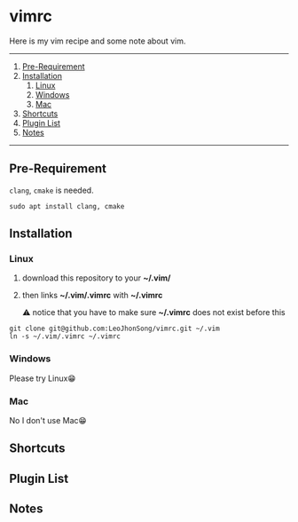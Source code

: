 # vimrc
Here is my vim recipe and some note about vim.

---

1. [Pre-Requirement](#pre-requirement)
2. [Installation](#installation)
   1. [Linux](#linux)
   2. [Windows](#windows)
   3. [Mac](#mac)
3. [Shortcuts](#shortcuts)
4. [Plugin List](#plugin-list)
5. [Notes](#notes)

---

## Pre-Requirement

`clang`, `cmake` is needed.

```shell
sudo apt install clang, cmake
```

## Installation

### Linux

1. download this repository to your **~/.vim/**

2. then links **~/.vim/.vimrc** with **~/.vimrc** 

   ⚠️ notice that you have to make sure **~/.vimrc** does not exist before this

```shell
git clone git@github.com:LeoJhonSong/vimrc.git ~/.vim
ln -s ~/.vim/.vimrc ~/.vimrc
```

### Windows

Please try Linux😁

### Mac

No I don't use Mac:grin:

## Shortcuts

## Plugin List

## Notes
